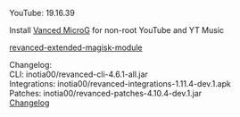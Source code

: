 YouTube: 19.16.39  

Install [Vanced MicroG](https://github.com/TeamVanced/VancedMicroG/releases) for non-root YouTube and YT Music  

[revanced-extended-magisk-module](https://github.com/MatadorProBr/revanced-extended-magisk-module)  

Changelog:  
CLI: inotia00/revanced-cli-4.6.1-all.jar  
Integrations: inotia00/revanced-integrations-1.11.4-dev.1.apk  
Patches: inotia00/revanced-patches-4.10.4-dev.1.jar  
[Changelog](https://github.com/inotia00/revanced-patches/releases/tag/vdev.1)  
